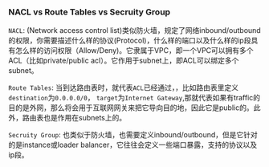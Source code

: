 ### NACL vs Route Tables vs Secruity Group

`NACL`: (Network access control list)类似防火墙，规定了网络inbound/outbound的权限，你需要描述什么样的协议(Protocol)，什么样的端口以及什么样的ip段具有怎么样的访问权限（Allow/Deny)。它隶属于VPC，即一个VPC可以拥有多个ACL（比如private/public acl）。它作用于subnet上，即ACL可以绑定多个subnet。

`Route Tables`: 当到达路由表时，就代表`ACL`已经通过，，比如路由表里定义`destination`为`0.0.0.0/0`， `target`为`Internet Gateway`,那就代表如果有traffic的目的是外网，那么将会用于互联网网关来把它导向目的地，因此它是public的。此外，路由表也是作用在subnets上的。

`Secruity Group`: 也类似于防火墙，也需要定义inbound/outbound，但是它针对的是instance或loader balancer，它往往会定义一些端口暴露，支持的协议以及ip段。


